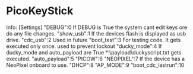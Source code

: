 # PicoKeyStick 
Info:
[Settings]
"DEBUG":0 If DEBUG is True the system cant edit keys ore do any file changes. 
"show_usb":1 If the devices flash is displayed as usb drive.
"cdc_usb":2 Used in future 
"boot_test":3 For testing code. It gets executed only once. used to prevent lockout
"ducky_mode":4 If ducky_mode and auto_payload are True *:\payload\duckyscript.txt gets executed.
"auto_payload":5
"PICOW":6 
"NEOPIXEL":7 If the device has a NeoPixel onboard to use.
"DHCP":8
"AP_MODE":9
"boot_cdc_lastrun":10
